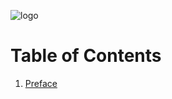 ![logo](https://i.imgur.com/BCBG46A.png)

# Table of Contents
1. [Preface](../blob/master/Preface.md)
